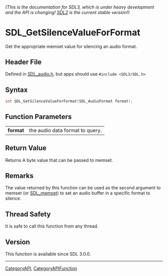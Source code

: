 ###### (This is the documentation for SDL3, which is under heavy development and the API is changing! [SDL2](https://wiki.libsdl.org/SDL2/) is the current stable version!)
# SDL_GetSilenceValueForFormat

Get the appropriate memset value for silencing an audio format.

## Header File

Defined in [SDL_audio.h](https://github.com/libsdl-org/SDL/blob/main/include/SDL3/SDL_audio.h), but apps should use `#include <SDL3/SDL.h>`

## Syntax

```c
int SDL_GetSilenceValueForFormat(SDL_AudioFormat format);

```

## Function Parameters

|                |                                 |
| -------------- | ------------------------------- |
| **format**     | the audio data format to query. |

## Return Value

Returns A byte value that can be passed to memset.

## Remarks

The value returned by this function can be used as the second argument to
memset (or [SDL_memset](SDL_memset)) to set an audio buffer in a specific
format to silence.

## Thread Safety

It is safe to call this function from any thread.

## Version

This function is available since SDL 3.0.0.

----
[CategoryAPI](CategoryAPI), [CategoryAPIFunction](CategoryAPIFunction)

